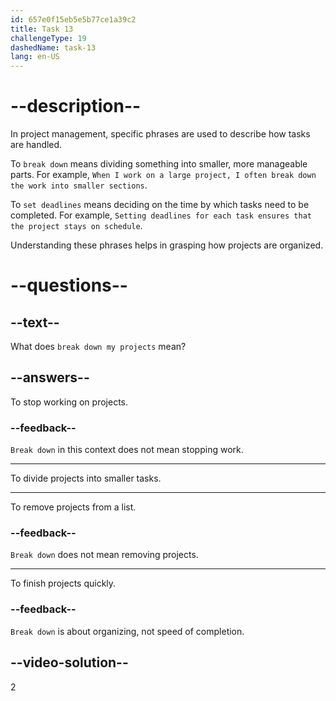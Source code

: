 ```yaml
---
id: 657e0f15eb5e5b77ce1a39c2
title: Task 13
challengeType: 19
dashedName: task-13
lang: en-US
---
```


# --description--

In project management, specific phrases are used to describe how tasks are handled. 

To `break down` means dividing something into smaller, more manageable parts. For example, `When I work on a large project, I often break down the work into smaller sections`.

To `set deadlines` means deciding on the time by which tasks need to be completed. For example, `Setting deadlines for each task ensures that the project stays on schedule`.

Understanding these phrases helps in grasping how projects are organized.

# --questions--

## --text--

What does `break down my projects` mean?

## --answers--

To stop working on projects.

### --feedback--

`Break down` in this context does not mean stopping work.

---

To divide projects into smaller tasks.

---

To remove projects from a list.

### --feedback--

`Break down` does not mean removing projects.

---

To finish projects quickly.

### --feedback--

`Break down` is about organizing, not speed of completion.

## --video-solution--

2
